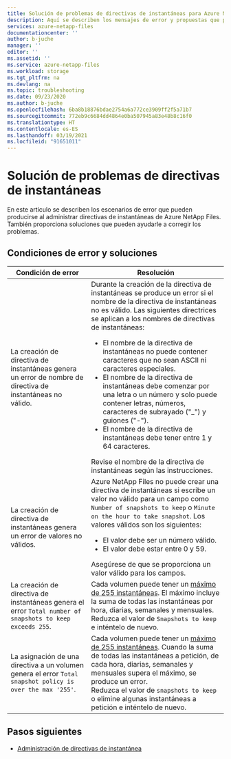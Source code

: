 ```yaml
---
title: Solución de problemas de directivas de instantáneas para Azure NetApp Files | Microsoft Docs
description: Aquí se describen los mensajes de error y propuestas que pueden ayudar a solucionar los problemas de administración de directivas de instantáneas para Azure NetApp Files.
services: azure-netapp-files
documentationcenter: ''
author: b-juche
manager: ''
editor: ''
ms.assetid: ''
ms.service: azure-netapp-files
ms.workload: storage
ms.tgt_pltfrm: na
ms.devlang: na
ms.topic: troubleshooting
ms.date: 09/23/2020
ms.author: b-juche
ms.openlocfilehash: 6ba8b18876bdae2754a6a772ce3909ff2f5a71b7
ms.sourcegitcommit: 772eb9c6684dd4864e0ba507945a83e48b8c16f0
ms.translationtype: HT
ms.contentlocale: es-ES
ms.lasthandoff: 03/19/2021
ms.locfileid: "91651011"
---
```

# <a name="troubleshoot-snapshot-policies"></a>Solución de problemas de directivas de instantáneas

En este artículo se describen los escenarios de error que pueden producirse al administrar directivas de instantáneas de Azure NetApp Files. También proporciona soluciones que pueden ayudarle a corregir los problemas.

## <a name="error-conditions-and-resolutions"></a>Condiciones de error y soluciones 

|     Condición de error    |     Resolución    |
|-|-|
| La creación de directiva de instantáneas genera un error de nombre de directiva de instantáneas no válido. | Durante la creación de la directiva de instantáneas se produce un error si el nombre de la directiva de instantáneas no es válido. Las siguientes directrices se aplican a los nombres de directivas de instantáneas:  <ul><li> El nombre de la directiva de instantáneas no puede contener caracteres que no sean ASCII ni caracteres especiales. </li> <li> El nombre de la directiva de instantáneas debe comenzar por una letra o un número y solo puede contener letras, números, caracteres de subrayado ("_") y guiones ("-"). </li> <li> El nombre de la directiva de instantáneas debe tener entre 1 y 64 caracteres.  </li></ul> Revise el nombre de la directiva de instantáneas según las instrucciones.  |
| La creación de directiva de instantáneas genera un error de valores no válidos. | Azure NetApp Files no puede crear una directiva de instantáneas si escribe un valor no válido para un campo como `Number of snapshots to keep` o `Minute on the hour to take snapshot`. Los valores válidos son los siguientes:  <ul><li>El valor debe ser un número válido.</li> <li>El valor debe estar entre 0 y 59.</li></ul> Asegúrese de que se proporciona un valor válido para los campos. | 
| La creación de directiva de instantáneas genera el error `Total number of snapshots to keep exceeds 255`. | Cada volumen puede tener un [máximo de 255 instantáneas](azure-netapp-files-resource-limits.md). El máximo incluye la suma de todas las instantáneas por hora, diarias, semanales y mensuales. <br> Reduzca el valor de `Snapshots to keep` e inténtelo de nuevo. |
| La asignación de una directiva a un volumen genera el error `Total snapshot policy is over the max '255'`. | Cada volumen puede tener un [máximo de 255 instantáneas](azure-netapp-files-resource-limits.md). Cuando la suma de todas las instantáneas a petición, de cada hora, diarias, semanales y mensuales supera el máximo, se produce un error. <br> Reduzca el valor de `snapshots to keep` o elimine algunas instantáneas a petición e inténtelo de nuevo. | 

## <a name="next-steps"></a>Pasos siguientes  

* [Administración de directivas de instantánea](azure-netapp-files-manage-snapshots.md#manage-snapshot-policies)
